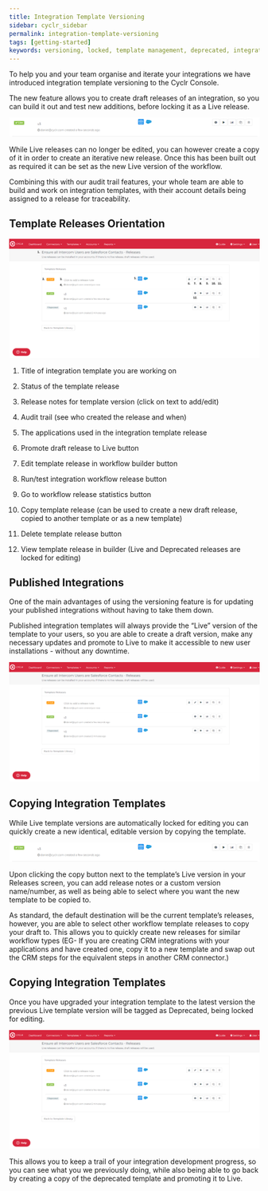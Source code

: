 ```yaml
---
title: Integration Template Versioning
sidebar: cyclr_sidebar
permalink: integration-template-versioning
tags: [getting-started]
keywords: versioning, locked, template management, deprecated, integration management, template version
---
```


To help you and your team organise and iterate your integrations we have introduced integration template versioning to the Cyclr Console.

The new feature allows you to create draft releases of an integration, so you can build it out and test new additions, before locking it as a Live release. 

![](./images/live-template-workflow.png)

While Live releases can no longer be edited, you can however create a copy of it in order to create an iterative new release. Once this has been built out as required it can be set as the new Live version of the workflow.

Combining this with our audit trail features, your whole team are able to build and work on integration templates, with their account details being assigned to a release for traceability.  



Template Releases Orientation 
-------------------

![](./images/Template-Release-Screen.png)

1)  Title of integration template you are working on

2)  Status of the template release

3)  Release notes for template version (click on text to add/edit)

4)  Audit trail (see who created the release and when)

5)  The applications used in the integration template release

6)  Promote draft release to Live button

7)  Edit template release in workflow builder button

8)  Run/test integration workflow release button

9)  Go to workflow release statistics button

10) Copy template release (can be used to create a new draft release, copied to another template or as a new template) 

11) Delete template release button

12) View template release in builder (Live and Deprecated releases are locked for editing) 



Published Integrations
---------------

One of the main advantages of using the versioning feature is for updating your published integrations without having to take them down.

Published integration templates will always provide the “Live” version of the template to your users, so you are able to create a draft version, make any necessary updates and promote to Live to make it accessible to new user installations - without any downtime.

![](./images/Integration-Template-Releases.png)


Copying Integration Templates
---------------

While Live template versions are automatically locked for editing you can quickly create a new identical, editable version by copying the template.

![](./images/live-template-workflow.png)

Upon clicking the copy button next to the template’s Live version in your Releases screen, you can add release notes or a custom version name/number, as well as being able to select where you want the new template to be copied to.

As standard, the default destination will be the current template’s releases, however, you are able to select other workflow template releases to copy your draft to. This allows you to quickly create new releases for similar workflow types (EG- If you are creating CRM integrations with your applications and have created one, copy it to a new template and swap out the CRM steps for the equivalent steps in another CRM connector.) 


Copying Integration Templates
---------------

Once you have upgraded your integration template to the latest version the previous Live template version will be tagged as Deprecated, being locked for editing.

![](./images/Integration-Template-Releases.png)

This allows you to keep a trail of your integration development progress, so you can see what you we previously doing, while also being able to go back by creating a copy of the deprecated template and promoting it to Live.





